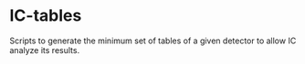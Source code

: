 # IC-tables
Scripts to generate the minimum set of tables of a given detector to allow IC analyze its results.
